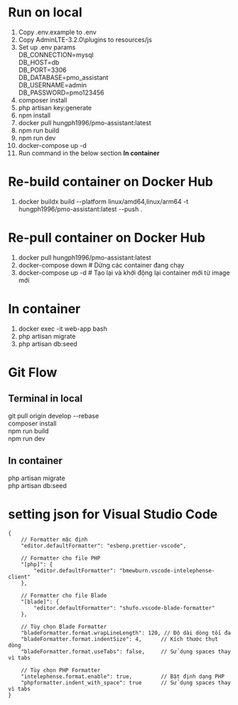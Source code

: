 # Run on local
1. Copy .env.example to .env
2. Copy AdminLTE-3.2.0\plugins to resources/js
3. Set up .env params  
DB_CONNECTION=mysql  
DB_HOST=db  
DB_PORT=3306  
DB_DATABASE=pmo_assistant  
DB_USERNAME=admin  
DB_PASSWORD=pmo123456  
4. composer install
5. php artisan key:generate
6. npm install
7. docker pull hungph1996/pmo-assistant:latest
8. npm run build
9. npm run dev
10. docker-compose up -d
11. Run command in the below section **In container**

# Re-build container on Docker Hub
1. docker buildx build --platform linux/amd64,linux/arm64 -t hungph1996/pmo-assistant:latest --push .

# Re-pull container on Docker Hub
1. docker pull hungph1996/pmo-assistant:latest
2. docker-compose down    # Dừng các container đang chạy
3. docker-compose up -d   # Tạo lại và khởi động lại container mới từ image mới

# In container
1. docker exec -it web-app bash 
2. php artisan migrate
3. php artisan db:seed

# Git Flow

## Terminal in local
git pull origin develop --rebase  
composer install  
npm run build  
npm run dev  

## In container
php artisan migrate  
php artisan db:seed  

# setting json for Visual Studio Code
```
{
    // Formatter mặc định
    "editor.defaultFormatter": "esbenp.prettier-vscode",

    // Formatter cho file PHP
    "[php]": {
        "editor.defaultFormatter": "bmewburn.vscode-intelephense-client"
    },

    // Formatter cho file Blade
    "[blade]": {
        "editor.defaultFormatter": "shufo.vscode-blade-formatter"
    },

    // Tùy chọn Blade Formatter
    "bladeFormatter.format.wrapLineLength": 120, // Độ dài dòng tối đa
    "bladeFormatter.format.indentSize": 4,      // Kích thước thụt dòng
    "bladeFormatter.format.useTabs": false,     // Sử dụng spaces thay vì tabs

    // Tùy chọn PHP Formatter
    "intelephense.format.enable": true,         // Bật định dạng PHP
    "phpformatter.indent_with_space": true      // Sử dụng spaces thay vì tabs
}
```
